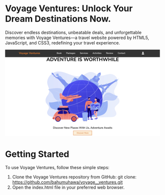 # Voyage Ventures: Unlock Your Dream Destinations Now.

Discover endless destinations, unbeatable deals, and unforgettable memories with Voyage Ventures—a travel website powered by HTML5, JavaScript, and CSS3, redefining your travel experience.


  ![Dream Destinations](ventures.png)

# Getting Started 

To use Voyage Ventures, follow these simple steps:
1. Clone the Voyage Ventures repository from GitHub: git clone: https://github.com/bahumuhawa/voyage__ventures.git
3. Open the index.html file in your preferred web browser.
